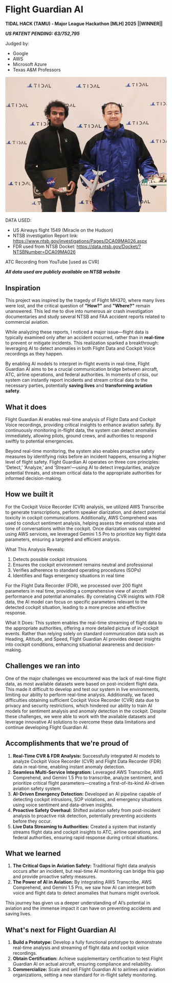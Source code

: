 # Flight Guardian AI
**TIDAL HACK (TAMU) - Major League Hackathon [MLH] 2025** **||WINNER||**

***US PATENT PENDING: 63/752,795***

Judged by: 
- Google
- AWS
- Microsoft Azure
- Texas A&M Professors

![A](1.png)


DATA USED: 
- US Airways flight 1549 (Miracle on the Hudson)
- NTSB investigation Report link: https://www.ntsb.gov/investigations/Pages/DCA09MA026.aspx
- FDR used from NTSB Docket: https://data.ntsb.gov/Docket/?NTSBNumber=DCA09MA026

ATC Recording from YouTube [used as CVR]

***All data used are publicly available on NTSB website***


## Inspiration
This project was inspired by the tragedy of Flight MH370, where many lives were lost, and the critical question of **"How?"** and **"Where?"** remain unanswered. This led me to dive into numerous air crash investigation documentaries and study several NTSB and FAA accident reports related to commercial aviation.

While analyzing these reports, I noticed a major issue—flight data is typically examined only after an accident occurred, rather than in **real-time** to prevent or mitigate incidents. This realization sparked a breakthrough: leveraging AI to detect anomalies in both Flight Data and Cockpit Voice recordings as they happen.

By enabling AI models to interpret in-flight events in real-time, Flight Guardian AI aims to be a crucial communication bridge between aircraft, ATC, airline operations, and federal authorities. In moments of crisis, our system can instantly report incidents and stream critical data to the necessary parties, potentially **saving lives** and **transforming aviation safety**.

## What it does
Flight Guardian AI enables real-time analysis of Flight Data and Cockpit Voice recordings, providing critical insights to enhance aviation safety. By continuously monitoring in-flight data, the system can detect anomalies immediately, allowing pilots, ground crews, and authorities to respond swiftly to potential emergencies.

Beyond real-time monitoring, the system also enables proactive safety measures by identifying risks before an incident happens, ensuring a higher level of flight safety. Flight Guardian AI operates on three core principles: ‘Detect,’ ‘Analyze,’ and ‘Stream’—using AI to detect irregularities, analyze potential threats, and stream critical data to the appropriate authorities for informed decision-making.

## How we built it
For the Cockpit Voice Recorder (CVR) analysis, we utilized AWS Transcribe to generate transcriptions, perform speaker diarization, and detect potential toxicity in cockpit communications. Additionally, AWS Comprehend was used to conduct sentiment analysis, helping assess the emotional state and tone of conversations within the cockpit. Once diarization was completed using AWS services, we leveraged Gemini 1.5 Pro to prioritize key flight data parameters, ensuring a targeted and efficient analysis.

What This Analysis Reveals:
1. Detects possible cockpit intrusions
2. Ensures the cockpit environment remains neutral and professional
3. Verifies adherence to standard operating procedures (SOPs)
4. Identifies and flags emergency situations in real time

For the Flight Data Recorder (FDR), we processed over 200 flight parameters in real time, providing a comprehensive view of aircraft performance and potential anomalies. By correlating CVR insights with FDR data, the AI model can focus on specific parameters relevant to the detected cockpit situation, leading to a more precise and effective response.

What It Does:
This system enables the real-time streaming of flight data to the appropriate authorities, offering a more detailed picture of in-cockpit events. Rather than relying solely on standard communication data such as Heading, Altitude, and Speed, Flight Guardian AI provides deeper insights into cockpit conditions, enhancing situational awareness and decision-making.

## Challenges we ran into
One of the major challenges we encountered was the lack of real-time flight data, as most available datasets were based on post-incident flight data. This made it difficult to develop and test our system in live environments, limiting our ability to perform real-time analysis. Additionally, we faced difficulties obtaining sufficient Cockpit Voice Recorder (CVR) data due to privacy and security restrictions, which hindered our ability to train AI models for sentiment analysis and anomaly detection in the cockpit. Despite these challenges, we were able to work with the available datasets and leverage innovative AI solutions to overcome these data limitations and continue developing Flight Guardian AI.

## Accomplishments that we're proud of
1. **Real-Time CVR & FDR Analysis:** Successfully integrated AI models to analyze Cockpit Voice Recorder (CVR) and Flight Data Recorder (FDR) data in real-time, enabling instant anomaly detection.
2. **Seamless Multi-Service Integration:** Leveraged AWS Transcribe, AWS Comprehend, and Gemini 1.5 Pro to transcribe, analyze sentiment, and prioritize critical flight parameters—creating a first-of-its-kind AI-driven aviation safety system.
3.  **AI-Driven Emergency Detection:** Developed an AI pipeline capable of detecting cockpit intrusions, SOP violations, and emergency situations using voice sentiment and data-driven insights.
4. **Proactive Safety Overhaul:** Shifted aviation safety from post-incident analysis to proactive risk detection, potentially preventing accidents before they occur.
5. **Live Data Streaming to Authorities:** Created a system that instantly streams flight data and cockpit insights to ATC, airline operations, and federal authorities, ensuring rapid response during critical situations.

## What we learned
1. **The Critical Gaps in Aviation Safety:** Traditional flight data analysis occurs after an incident, but real-time AI monitoring can bridge this gap and provide proactive safety measures.
2. **The Power of AI in Aviation:** By integrating AWS Transcribe, AWS Comprehend, and Gemini 1.5 Pro, we saw how AI can interpret both voice and flight data to detect anomalies that humans might overlook.

This journey has given us a deeper understanding of AI’s potential in aviation and the immense impact it can have on preventing accidents and saving lives.

## What's next for Flight Guardian AI
1. **Build a Prototype:** Develop a fully functional prototype to demonstrate real-time analysis and streaming of flight data and cockpit voice recordings.
2. **Obtain Certification:** Achieve supplementary certification to test Flight Guardian AI on actual aircraft, ensuring compliance and reliability.
3. **Commercialize:** Scale and sell Flight Guardian AI to airlines and aviation organizations, setting a new standard for in-flight safety monitoring.
